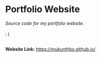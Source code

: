 # Portfolio Website

<i>Source code for my portfolio website.</i>
<br><br>: )<br><br>

<b>Website Link:</b> https://mukunthbs.github.io/

